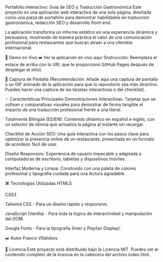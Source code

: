 Portafolio Interactivo: Guía de SEO y Traducción Gastronómica
Este proyecto es una aplicación web interactiva de una sola página, diseñada como una pieza de portafolio para demostrar habilidades en traducción gastronómica, redacción SEO y desarrollo front-end.

La aplicación transforma un informe estático en una experiencia dinámica y persuasiva, mostrando de manera práctica el valor de una comunicación profesional para restaurantes que buscan atraer a una clientela internacional.

🚀 Demo en Vivo
➡️ Ver la aplicación en vivo aquí
(Instrucción: Reemplaza el enlace de arriba con la URL que te proporcionó GitHub Pages después de desplegar el sitio).

📸 Captura de Pantalla
(Recomendación: Añade aquí una captura de pantalla o un GIF animado de la aplicación para que tu repositorio sea más atractivo. Puedes hacer una captura de las tarjetas interactivas o del checklist).

✨ Características Principales
Demostraciones Interactivas: Tarjetas que se voltean y comparativas visuales para demostrar de forma tangible el impacto de una traducción profesional frente a una literal.

Totalmente Bilingüe (ES/EN): Contenido dinámico en español e inglés, con un selector de idioma que actualiza la página al instante sin recargar.

Checklist de Acción SEO: Una guía interactiva con los pasos clave para optimizar la presencia online de un restaurante, presentada en un formato de acordeón fácil de usar.

Diseño Responsivo: Experiencia de usuario impecable y adaptada a computadoras de escritorio, tabletas y dispositivos móviles.

Interfaz Moderna y Limpia: Construido con una paleta de colores profesional y tipografía cuidada para una lectura agradable.

🛠️ Tecnologías Utilizadas
HTML5

CSS3

Tailwind CSS - Para un diseño rápido y responsivo.

JavaScript (Vanilla) - Para toda la lógica de interactividad y manipulación del DOM.

Google Fonts - Para la tipografía (Inter y Playfair Display).

✒️ Autor
Franco Villalobos

📄 Licencia
Este proyecto está distribuido bajo la Licencia MIT. Puedes ver el contenido completo de la licencia en la cabecera del archivo index.html.
